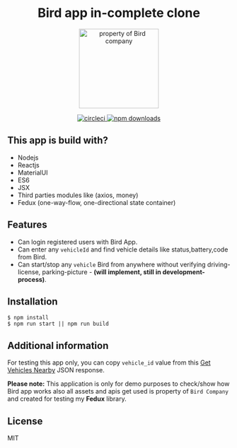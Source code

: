 <h1 align="center">Bird app in-complete clone</h1>

<p align="center">
<a href="https://birder.netlify.com/" rel="nofollow"><img width="180" alt="property of Bird company" src="http://universalscrapbook.com/Logos_Exchange/Images/1022775103342009.gif" style="max-width:100%;"></a>
</p>

<p align="center">
  <a href="" rel="nofollow">
    <img src="https://camo.githubusercontent.com/6fca29b4a4c37dde5a575741b1b20c03722ede84/68747470733a2f2f696d672e736869656c64732e696f2f636972636c6563692f70726f6a6563742f6769746875622f6770626c2f72656163742d6461792d7069636b65722f6d61737465722e7376673f7374796c653d666c61742d737175617265" alt="circleci" style="max-width:100%;">
  </a>
  <a href="" rel="nofollow">
    <img src="https://camo.githubusercontent.com/a23b5d97eb076afb3c0e0125cd1722a9e933dab9/68747470733a2f2f696d672e736869656c64732e696f2f636f6465636f762f632f6769746875622f6770626c2f72656163742d6461792d7069636b65722f6d61737465722e7376673f7374796c653d666c61742d737175617265" alt="npm downloads" style="max-width:100%;">
  </a>
</p>

This app is build with?
----
- Nodejs
- Reactjs
- MaterialUI
- ES6
- JSX
- Third parties modules like (axios, money)
- Fedux (one-way-flow, one-directional state container)

Features
----
- Can login registered users with Bird App.
- Can enter any `vehicleId` and find vehicle details like status,battery,code from Bird.
- Can start/stop any `vehicle` Bird from anywhere without verifying driving-license, parking-picture - **(will implement, still in development-process)**.

Installation
----

```node
$ npm install
$ npm run start || npm run build
```

Additional information
----
For testing this app only, you can copy `vehicle_id` value from this <a href="https://bit.ly/2xoHHvJ" rel="nofollow" target="_blank">Get Vehicles Nearby</a> JSON response.


**Please note:** This application is only for demo purposes to check/show how Bird app works also all assets and apis get used is property of `Bird Company` and created for testing my **Fedux** library.

License
----

MIT

